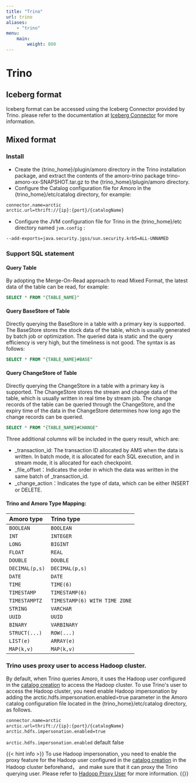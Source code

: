 ```yaml
---
title: "Trino"
url: trino
aliases:
    - "trino"
menu:
    main:
        weight: 800
---
```


# Trino

## Iceberg format
Iceberg format can be accessed using the Iceberg Connector provided by Trino.
please refer to the documentation at [Iceberg Connector](https://trino.io/docs/current/connector/iceberg.html#) for more information. 

## Mixed format
### Install

- Create the {trino_home}/plugin/amoro directory in the Trino installation package, 
  and extract the contents of the amoro-trino package trino-amoro-xx-SNAPSHOT.tar.gz to the {trino_home}/plugin/amoro directory.
- Configure the Catalog configuration file for Amoro in the {trino_home}/etc/catalog directory, for example:
```tex
connector.name=arctic
arctic.url=thrift://{ip}:{port}/{catalogName}
```
- Configure the JVM configuration file for Trino in the {trino_home}/etc directory named `jvm.config` :
```tex
--add-exports=java.security.jgss/sun.security.krb5=ALL-UNNAMED
```

### Support SQL statement

#### Query Table

By adopting the Merge-On-Read approach to read Mixed Format, the latest data of the table can be read, for example:

```sql
SELECT * FROM "{TABLE_NAME}"
```



#### Query BaseStore of Table

Directly querying the BaseStore in a table with a primary key is supported. The BaseStore stores the stock data of the table, which is usually generated by batch job or optimization. 
The queried data is static and the query efficiency is very high, but the timeliness is not good. The syntax is as follows:

```sql
SELECT * FROM "{TABLE_NAME}#BASE"
```



#### Query ChangeStore of Table

Directly querying the ChangeStore in a table with a primary key is supported. The ChangeStore stores the stream and change data of the table, which is usually written in real time by stream job.
The change records of the table can be queried through the ChangeStore, and the expiry time of the data in the ChangeStore determines how long ago the change records can be queried.

```sql
SELECT * FROM "{TABLE_NAME}#CHANGE"
```

Three additional columns will be included in the query result, which are:

- _transaction_id: The transaction ID allocated by AMS when the data is written. In batch mode, it is allocated for each SQL execution, and in stream mode, it is allocated for each checkpoint.
- _file_offset：Indicates the order in which the data was written in the same batch of _transaction_id.
- _change_action：Indicates the type of data, which can be either INSERT or DELETE.

#### Trino and Amoro Type Mapping:

| Amoro type   | Trino type                    |
| :------------- | :---------------------------- |
| `BOOLEAN`      | `BOOLEAN`                     |
| `INT`          | `INTEGER`                     |
| `LONG`         | `BIGINT`                      |
| `FLOAT`        | `REAL`                        |
| `DOUBLE`       | `DOUBLE`                      |
| `DECIMAL(p,s)` | `DECIMAL(p,s)`                |
| `DATE`         | `DATE`                        |
| `TIME`         | `TIME(6)`                     |
| `TIMESTAMP`    | `TIMESTAMP(6)`                |
| `TIMESTAMPTZ`  | `TIMESTAMP(6) WITH TIME ZONE` |
| `STRING`       | `VARCHAR`                     |
| `UUID`         | `UUID`                        |
| `BINARY`       | `VARBINARY`                   |
| `STRUCT(...)`  | `ROW(...)`                    |
| `LIST(e)`      | `ARRAY(e)`                    |
| `MAP(k,v)`     | `MAP(k,v)`                    |

### Trino uses proxy user to access Hadoop cluster.
By default, when Trino queries Amoro, it uses the Hadoop user configured in the [catalog creation](../managing-catalogs/#create-catalog) to access the Hadoop cluster.
To use Trino's user to access the Hadoop cluster, you need enable Hadoop impersonation by adding the arctic.hdfs.impersonation.enabled=true parameter in the Amoro catalog configuration file located in the {trino_home}/etc/catalog directory, as follows.

```tex
connector.name=arctic
arctic.url=thrift://{ip}:{port}/{catalogName}
arctic.hdfs.impersonation.enabled=true
```
`arctic.hdfs.impersonation.enabled` default false

{{< hint info >}}
To use Hadoop impersonation, you need to enable the proxy feature for the Hadoop user configured in the [catalog creation](../managing-catalogs/#create-catalog) in the Hadoop cluster beforehand，
and make sure that it can proxy the Trino querying user. Please refer to [Hadoop Proxy User](https://hadoop.apache.org/docs/current/hadoop-project-dist/hadoop-common/Superusers.html#Configurations) for more information.
{{</hint>}}